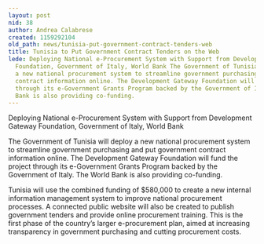 ```yaml
---
layout: post
nid: 38
author: Andrea Calabrese
created: 1159292104
old_path: news/tunisia-put-government-contract-tenders-web
title: Tunisia to Put Government Contract Tenders on the Web
lede: Deploying National e-Procurement System with Support from Development Gateway
  Foundation, Government of Italy, World Bank The Government of Tunisia will deploy
  a new national procurement system to streamline government purchasing and put government
  contract information online. The Development Gateway Foundation will fund the project
  through its e-Government Grants Program backed by the Government of Italy. The World
  Bank is also providing co-funding.
---
```


Deploying National e-Procurement System with Support from Development Gateway Foundation, Government of Italy, World Bank



The Government of Tunisia will deploy a new national procurement system to streamline government purchasing and put government contract information online. The Development Gateway Foundation will fund the project through its e-Government Grants Program backed by the Government of Italy. The World Bank is also providing co-funding.

Tunisia will use the combined funding of $580,000 to create a new internal information management system to improve national procurement processes. A connected public website will also be created to publish government tenders and provide online procurement training. This is the first phase of the country’s larger e-procurement plan, aimed at increasing transparency in government purchasing and cutting procurement costs.
